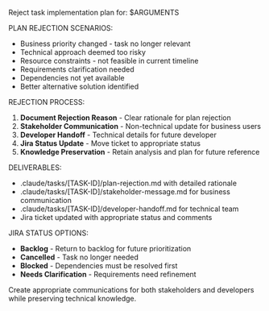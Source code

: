Reject task implementation plan for: $ARGUMENTS

PLAN REJECTION SCENARIOS:

- Business priority changed - task no longer relevant
- Technical approach deemed too risky
- Resource constraints - not feasible in current timeline  
- Requirements clarification needed
- Dependencies not yet available
- Better alternative solution identified

REJECTION PROCESS:

1. **Document Rejection Reason** - Clear rationale for plan rejection
2. **Stakeholder Communication** - Non-technical update for business users
3. **Developer Handoff** - Technical details for future developer
4. **Jira Status Update** - Move ticket to appropriate status
5. **Knowledge Preservation** - Retain analysis and plan for future reference

DELIVERABLES:

- .claude/tasks/[TASK-ID]/plan-rejection.md with detailed rationale
- .claude/tasks/[TASK-ID]/stakeholder-message.md for business communication
- .claude/tasks/[TASK-ID]/developer-handoff.md for technical team
- Jira ticket updated with appropriate status and comments

JIRA STATUS OPTIONS:

- **Backlog** - Return to backlog for future prioritization
- **Cancelled** - Task no longer needed
- **Blocked** - Dependencies must be resolved first
- **Needs Clarification** - Requirements need refinement

Create appropriate communications for both stakeholders and developers while preserving technical knowledge.
